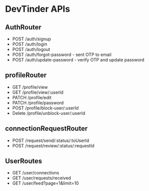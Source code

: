 # DevTinder APIs

## AuthRouter

- POST /auth/signup
- POST /auth/login
- POST /auth/logout
- POST /auth/forgot-password - sent OTP to email
- POST /auth/update-password - verify OTP and update password

## profileRouter

- GET /profile/view
- GET /profile/view/:userId
- PATCH /profile/edit
- PATCH /profile/password
- POST /profile/block-user/:userId
- Delete /profile/unblock-user/:userId


## connectionRequestRouter

- POST /request/send/:status/:toUserId
- POST /request/review/:status/:requestId

## UserRoutes

- GET /user/connections
- GET /user/requests/received
- GET /user/feed?page=1&limit=10
